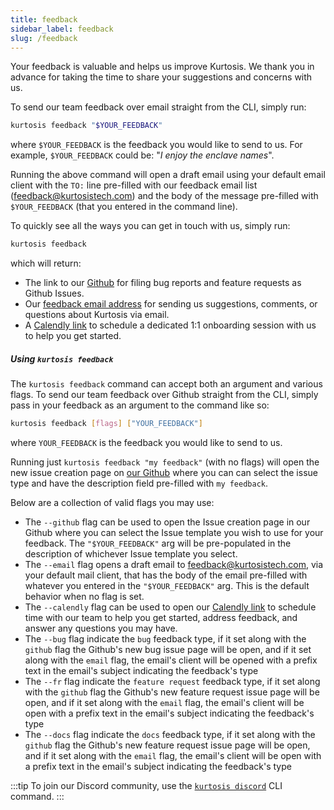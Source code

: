 ```yaml
---
title: feedback
sidebar_label: feedback
slug: /feedback
---
```


Your feedback is valuable and helps us improve Kurtosis. We thank you in advance for taking the time to share your suggestions and concerns with us.

To send our team feedback over email straight from the CLI, simply run:
```bash
kurtosis feedback "$YOUR_FEEDBACK"
```
where `$YOUR_FEEDBACK` is the feedback you would like to send to us. For example, `$YOUR_FEEDBACK` could be: "_I enjoy the enclave names_".

Running the above command will open a draft email using your default email client with the `TO:` line pre-filled with our feedback email list (feedback@kurtosistech.com) and the body of the message pre-filled with `$YOUR_FEEDBACK` (that you entered in the command line).

To quickly see all the ways you can get in touch with us, simply run:
```bash
kurtosis feedback
```

which will return:
- The link to our [Github](https://github.com/kurtosis-tech/kurtosis/issues/new/choose) for filing bug reports and feature requests as Github Issues. 
- Our [feedback email address](mailto:feedback@kurtosistech.com) for sending us suggestions, comments, or questions about Kurtosis via email.
- A [Calendly link](https://calendly.com/d/zgt-f2c-66p/kurtosis-onboarding) to schedule a dedicated 1:1 onboarding session with us to help you get started.

##### Using `kurtosis feedback`

The `kurtosis feedback` command can accept both an argument and various flags. To send our team feedback over Github straight from the CLI, simply pass in your feedback as an argument to the command like so:
```bash
kurtosis feedback [flags] ["YOUR_FEEDBACK"]
```
where `YOUR_FEEDBACK` is the feedback you would like to send to us. 

Running just `kurtosis feedback "my feedback"` (with no flags) will open the new issue creation page on [our Github](https://github.com/kurtosis-tech/kurtosis/issues/new/choose) where you can can select the issue type and have the description field pre-filled with `my feedback`. 

Below are a collection of valid flags you may use:
- The `--github` flag can be used to open the Issue creation page in our Github where you can select the Issue template you wish to use for your feedback. The `"$YOUR_FEEDBACK"` arg will be pre-populated in the description of whichever Issue template you select.
- The `--email` flag opens a draft email to feedback@kurtosistech.com, via your default mail client, that has the body of the email pre-filled with whatever you entered in the `"$YOUR_FEEDBACK"` arg. This is the default behavior when no flag is set.
- The `--calendly` flag can be used to open our [Calendly link](https://calendly.com/d/zgt-f2c-66p/kurtosis-onboarding) to schedule time with our team to help you get started, address feedback, and answer any questions you may have.
- The `--bug` flag indicate the `bug` feedback type, if it set along with the `github` flag the Github's new bug issue page will be open, and if it set along with the `email` flag, the email's client will be opened with a prefix text in the email's subject indicating the feedback's type
- The `--fr` flag indicate the `feature request` feedback type, if it set along with the `github` flag the Github's new feature request issue page will be open, and if it set along with the `email` flag, the email's client will be open with a prefix text in the email's subject indicating the feedback's type
- The `--docs` flag indicate the `docs` feedback type, if it set along with the `github` flag the Github's new feature request issue page will be open, and if it set along with the `email` flag, the email's client will be open with a prefix text in the email's subject indicating the feedback's type

:::tip
To join our Discord community, use the [`kurtosis discord`](./discord.md) CLI command.
:::
